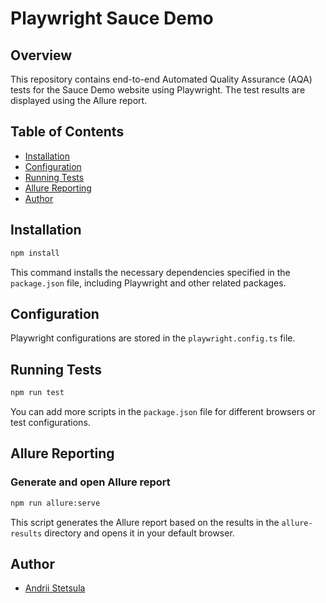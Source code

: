 # Playwright Sauce Demo

## Overview

This repository contains end-to-end Automated Quality Assurance (AQA) tests for the Sauce Demo website using Playwright. The test results are displayed using the Allure report.

## Table of Contents

- [Installation](#installation)
- [Configuration](#configuration)
- [Running Tests](#running-tests)
- [Allure Reporting](#allure-reporting)
- [Author](#author)

## Installation

```bash
npm install
```

This command installs the necessary dependencies specified in the `package.json` file, including Playwright and other related packages.

## Configuration

Playwright configurations are stored in the `playwright.config.ts` file.

## Running Tests

```bash
npm run test
```

You can add more scripts in the `package.json` file for different browsers or test configurations.

## Allure Reporting

### Generate and open Allure report

```bash
npm run allure:serve
```

This script generates the Allure report based on the results in the `allure-results` directory and opens it in your default browser.

## Author

- [Andrii Stetsula](https://github.com/Flantoro)